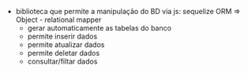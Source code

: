 - biblioteca que permite a manipulação do BD via js: sequelize
ORM => Object - relational mapper
	- gerar automaticamente as tabelas do banco
	- permite inserir dados
	- permite atualizar dados
	- permite deletar dados
	- consultar/filtar dados